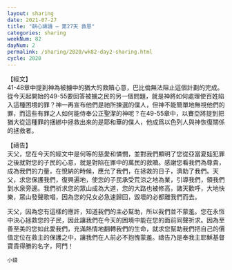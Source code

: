 ```yaml
---
layout: sharing
date: 2021-07-27
title: "耕心禱讀 – 第27天 救恩"
categories: sharing
weekNum: 82
dayNum: 2
permalink: /sharing/2020/wk82-day2-sharing.html
cycle: 2020
---
```


【經文】  
41-48章中提到神為被擄中的猶大的救贖心意，巴比倫無法阻止這個計劃的完成。從今天起開始的49-55要回答被擄之民的另一個問題，就是神將如何處理使百姓陷入這種困境的罪？神一再宣布他們是祂所揀選的僕人，但神不能簡單地無視他們的罪，而這些有罪之人如何能侍奉公正聖潔的神呢？在49-55章中，以賽亞將提到把猶大從這種罪的捆綁中拯救出來的是耶和華的僕人，他成爲以色列人與神恢復關係的拯救者。

【禱告】  
天父，您在今天的經文中是何等的慈愛和憐憫，並對我們顯明了您從亞當夏娃犯罪之後就對您的子民的心意，就是對陷在罪中的萬民的救贖。感謝您看我們為尊貴，成為我們的力量，在悅納的時候，應允了我們，在拯救的日子，濟助了我們。天父，求您保護我們，復興遍地，使您的子民承受荒涼之地為業，引導我們，領我們到水泉旁邊。我們祈求您的眾山成為大道，您的大路也被修高，諸天歡呼，大地快樂，眾山發聲歌唱，因為您的兒女必急速歸回，毀壞的必都離我們而去。

天父，因為您有這樣的應許，知道我們的主必幫助，所以我們並不蒙羞。您在永恆中決心拯救您的子民，因此讓我們在今天的困境中能在您的面前同聲祈求。因為至善至美的您如此愛我們，充滿熱情地翻轉我們的生命，就求您幫助我們把自己的價值定位在救主的保護之中，讓我們在人前必不抱愧蒙羞。禱告乃是奉我主耶穌基督寶貴得勝的名字，阿門！

`小錢`
